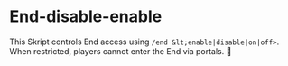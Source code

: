 # End-disable-enable
This Skript controls End access using `/end &lt;enable|disable|on|off>`. When restricted, players cannot enter the End via portals. 🚀
